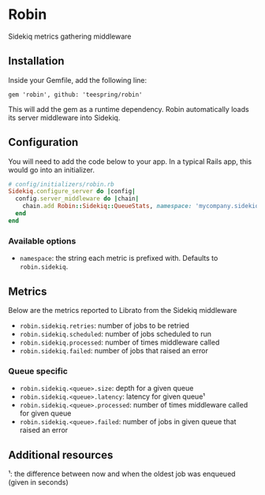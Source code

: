 # Robin

Sidekiq metrics gathering middleware

## Installation

Inside your Gemfile, add the following line:

```Gemfile
gem 'robin', github: 'teespring/robin'
```

This will add the gem as a runtime dependency. Robin automatically loads its server middleware into Sidekiq.

## Configuration

You will need to add the code below to your app. In a typical Rails app, this would go into an initializer.

```ruby
# config/initializers/robin.rb
Sidekiq.configure_server do |config|
  config.server_middleware do |chain|
    chain.add Robin::Sidekiq::QueueStats, namespace: 'mycompany.sidekiq'
  end
end
```

### Available options

- `namespace`: the string each metric is prefixed with. Defaults to `robin.sidekiq`.

## Metrics

Below are the metrics reported to Librato from the Sidekiq middleware

- `robin.sidekiq.retries`: number of jobs to be retried
- `robin.sidekiq.scheduled`: number of jobs scheduled to run
- `robin.sidekiq.processed`: number of times middleware called
- `robin.sidekiq.failed`: number of jobs that raised an error

### Queue specific

- `robin.sidekiq.<queue>.size`: depth for a given queue
- `robin.sidekiq.<queue>.latency`: latency for given queue¹
- `robin.sidekiq.<queue>.processed`: number of times middleware called for given queue
- `robin.sidekiq.<queue>.failed`: number of jobs in given queue that raised an error

## Additional resources

¹: the difference between now and when the oldest job was enqueued (given in seconds)
